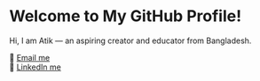 # Welcome to My GitHub Profile!

Hi, I am Atik — an aspiring creator and educator from Bangladesh.

📧 [Email me](mailto:atikkita4321@gmail.com)  
🔗 [LinkedIn me](https://www.linkedin.com/in/atik-rahman-atik-a7032b370/)

